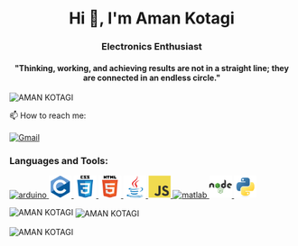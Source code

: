 <h1 align="center">Hi 👋, I'm Aman Kotagi</h1>
<h3 align="center">Electronics Enthusiast</h3>
<h4 align="center">"Thinking, working, and achieving results are not in a straight line; they are connected in an endless circle."</h4>
<p align="left"> <img src="https://komarev.com/ghpvc/?username=AmanKotagi&label=Profile%20views&color=0e75b6&style=flat" alt="AMAN KOTAGI" /> </p>

<p align="left">📫 How to reach me:</p>
<p align="left">
  <a href="mailto:amankotagi28@gmail.com">
    <img src="https://upload.wikimedia.org/wikipedia/commons/4/4e/Gmail_Icon.png" alt="Gmail" style="width: 30px; vertical-align: middle;"/>
  </a>
</p>



<h3 align="left">Languages and Tools:</h3>
<p align="left"> <a href="https://www.arduino.cc/" target="_blank" rel="noreferrer"> <img src="https://cdn.worldvectorlogo.com/logos/arduino-1.svg" alt="arduino" width="40" height="40"/> </a> <a href="https://www.cprogramming.com/" target="_blank" rel="noreferrer"> <img src="https://raw.githubusercontent.com/devicons/devicon/master/icons/c/c-original.svg" alt="c" width="40" height="40"/> </a> <a href="https://www.w3schools.com/css/" target="_blank" rel="noreferrer"> <img src="https://raw.githubusercontent.com/devicons/devicon/master/icons/css3/css3-original-wordmark.svg" alt="css3" width="40" height="40"/> </a> <a href="https://www.w3.org/html/" target="_blank" rel="noreferrer"> <img src="https://raw.githubusercontent.com/devicons/devicon/master/icons/html5/html5-original-wordmark.svg" alt="html5" width="40" height="40"/> </a> <a href="https://www.java.com" target="_blank" rel="noreferrer"> <img src="https://raw.githubusercontent.com/devicons/devicon/master/icons/java/java-original.svg" alt="java" width="40" height="40"/> </a> <a href="https://developer.mozilla.org/en-US/docs/Web/JavaScript" target="_blank" rel="noreferrer"> <img src="https://raw.githubusercontent.com/devicons/devicon/master/icons/javascript/javascript-original.svg" alt="javascript" width="40" height="40"/> </a> <a href="https://www.mathworks.com/" target="_blank" rel="noreferrer"> <img src="https://upload.wikimedia.org/wikipedia/commons/2/21/Matlab_Logo.png" alt="matlab" width="40" height="40"/> </a> <a href="https://nodejs.org" target="_blank" rel="noreferrer"> <img src="https://raw.githubusercontent.com/devicons/devicon/master/icons/nodejs/nodejs-original-wordmark.svg" alt="nodejs" width="40" height="40"/> </a> <a href="https://www.python.org" target="_blank" rel="noreferrer"> <img src="https://raw.githubusercontent.com/devicons/devicon/master/icons/python/python-original.svg" alt="python" width="40" height="40"/> </a>  </p>

<p><img align="left" src="https://github-readme-stats.vercel.app/api/top-langs?username=AmanKotagi&show_icons=true&locale=en&layout=compact" alt="AMAN KOTAGI" /></p>

<p>&nbsp;<img align="center" src="https://github-readme-stats.vercel.app/api?username=AmanKotagi&show_icons=true&locale=en" alt="AMAN KOTAGI" /></p>

<p><img align="center" src="https://github-readme-streak-stats.herokuapp.com/?user=AmanKotagi&" alt="AMAN KOTAGI" /></p>

